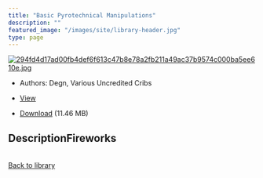 ```yaml
---
title: "Basic Pyrotechnical Manipulations"
description: ""
featured_image: "/images/site/library-header.jpg"
type: page
---
```


<a href="https://drive.google.com/file/d/1XIL4hNHsMpN-HUQ1k4ZF3-E1FxgczwWh/view" target="_blank">![294fd4d17ad00fb4def6f613c47b8e78a2fb211a49ac37b9574c000ba5ee610e.jpg](/images/library/294fd4d17ad00fb4def6f613c47b8e78a2fb211a49ac37b9574c000ba5ee610e.jpg)</a>
* Authors: Degn, Various Uncredited Cribs
* <a href="https://drive.google.com/file/d/1XIL4hNHsMpN-HUQ1k4ZF3-E1FxgczwWh/view" target="_blank">View</a>

* [Download](https://drive.google.com/uc?export=download&id=1XIL4hNHsMpN-HUQ1k4ZF3-E1FxgczwWh) (11.46 MB)

## DescriptionFireworks

<br />[Back to library](/library/)
